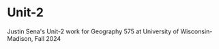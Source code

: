# Unit-2
 Justin Sena's Unit-2 work for Geography 575 at University of Wisconsin-Madison, Fall 2024
